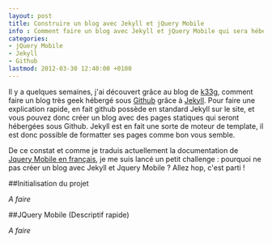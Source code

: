 ```yaml
---
layout: post
title: Construire un blog avec Jekyll et jQuery Mobile
info : Comment faire un blog avec Jekyll et jQuery Mobile qui sera hébergé sous Github.
categories:
- jQuery Mobile
- Jekyll
- Github
lastmod: 2012-03-30 12:40:00 +0100
---
```


Il y a quelques semaines, j'ai découvert grâce au blog de [k33g](http://k33g.github.com/), comment faire un blog très geek hébergé sous [Github](http://k33g.github.com/2011/07/26/JEKILL-ON-GITHUB.html) grâce à [Jekyll](https://github.com/mojombo/jekyll). Pour faire une explication rapide, en fait github possède en standard Jekyll sur le site, et vous pouvez donc créer un blog avec des pages statiques qui seront hébergées sous Github. Jekyll est en fait une sorte de moteur de template, il est donc possible de formatter ses pages comme bon vous semble.

De ce constat et comme je traduis actuellement la documentation de [Jquery Mobile en français](https://github.com/forresst/jquery-mobile-fr_FR), je me suis lancé un petit challenge : pourquoi ne pas créer un blog avec Jekyll et Jquery Mobile ? Allez hop, c'est parti !

##Initialisation du projet

*A faire*

##JQuery Mobile (Descriptif rapide)

*A faire*
